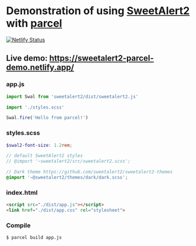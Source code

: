 # Demonstration of using [SweetAlert2](https://github.com/sweetalert2/sweetalert2) with [parcel](https://parceljs.org/)

[![Netlify Status](https://api.netlify.com/api/v1/badges/927ca2ab-bbf2-464e-a0b0-c7d0f4bf1015/deploy-status)](https://app.netlify.com/sites/sweetalert2-parcel-demo/deploys)

## Live demo: https://sweetalert2-parcel-demo.netlify.app/

### app.js

```js
import Swal from 'sweetalert2/dist/sweetalert2.js'

import './styles.scss'

Swal.fire('Hello from parcel!')
```

### styles.scss

```scss
$swal2-font-size: 1.2rem;

// default SweetAlert2 styles
// @import '~sweetalert2/src/sweetalert2.scss';

// Dark theme https://github.com/sweetalert2/sweetalert2-themes
@import '~@sweetalert2/themes/dark/dark.scss';
```

### index.html

```html
<script src="./dist/app.js"></script>
<link href="./dist/app.css" rel="stylesheet">
```

### Compile

```sh
$ parcel build app.js
```
